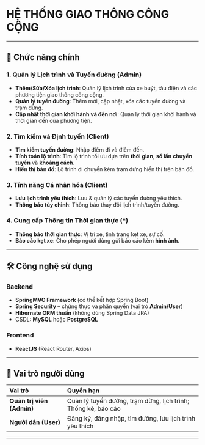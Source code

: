 # HỆ THỐNG GIAO THÔNG CÔNG CỘNG
---

## 📌 Chức năng chính

### 1. Quản lý Lịch trình và Tuyến đường (Admin)
- **Thêm/Sửa/Xóa lịch trình**: Quản lý lịch trình của xe buýt, tàu điện và các phương tiện giao thông công cộng.
- **Quản lý tuyến đường**: Thêm mới, cập nhật, xóa các tuyến đường và trạm dừng.
- **Cập nhật thời gian khởi hành và đến nơi**: Quản lý thời gian khởi hành và thời gian đến của phương tiện.

### 2. Tìm kiếm và Định tuyến (Client)
- **Tìm kiếm tuyến đường**: Nhập điểm đi và điểm đến.
- **Tính toán lộ trình**: Tìm lộ trình tối ưu dựa trên **thời gian**, **số lần chuyển tuyến** và **khoảng cách**.
- **Hiển thị bản đồ**: Lộ trình di chuyển kèm trạm dừng hiển thị trên bản đồ.

### 3. Tính năng Cá nhân hóa (Client)
- **Lưu lịch trình yêu thích**: Lưu & quản lý các tuyến đường yêu thích.
- **Thông báo tùy chỉnh**: Thông báo thay đổi lịch trình/tuyến đường.

### 4. Cung cấp Thông tin Thời gian thực (*)
- **Thông báo thời gian thực**: Vị trí xe, tình trạng kẹt xe, sự cố.
- **Báo cáo kẹt xe**: Cho phép người dùng gửi báo cáo kèm **hình ảnh**.

---

## 🛠️ Công nghệ sử dụng
### Backend
- **SpringMVC Framework** (có thể kết hợp Spring Boot)
- **Spring Security** – chứng thực và phân quyền (vai trò **Admin/User**)
- **Hibernate ORM thuần** (không dùng Spring Data JPA)
- CSDL: **MySQL** hoặc **PostgreSQL**

### Frontend
- **ReactJS** (React Router, Axios)

---

## 👤 Vai trò người dùng
| Vai trò | Quyền hạn |
| :-- | :-- |
| **Quản trị viên (Admin)** | Quản lý tuyến đường, trạm dừng, lịch trình; Thống kê, báo cáo |
| **Người dân (User)** | Đăng ký, đăng nhập, tìm đường, lưu lịch trình yêu thích |

---


